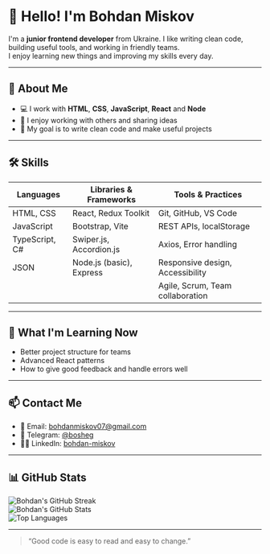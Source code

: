 # 👋 Hello! I'm Bohdan Miskov

I'm a **junior frontend developer** from Ukraine. I like writing clean code, building useful tools, and working in friendly teams.  
I enjoy learning new things and improving my skills every day.

---

## 🧠 About Me

- 💻 I work with **HTML**, **CSS**, **JavaScript**, **React** and **Node**
- 🤝 I enjoy working with others and sharing ideas
- 🎯 My goal is to write clean code and make useful projects

---

## 🛠️ Skills

| Languages         | Libraries & Frameworks       | Tools & Practices                   |
|-------------------|------------------------------|-------------------------------------|
| HTML, CSS         | React, Redux Toolkit         | Git, GitHub, VS Code                |
| JavaScript        | Bootstrap, Vite              | REST APIs, localStorage             |
| TypeScript, C#    | Swiper.js, Accordion.js      | Axios, Error handling               |
| JSON              | Node.js (basic), Express     | Responsive design, Accessibility    |
|                   |                              | Agile, Scrum, Team collaboration    |

---

## 🌱 What I'm Learning Now

- Better project structure for teams  
- Advanced React patterns  
- How to give good feedback and handle errors well

---

## 📫 Contact Me

- 📧 Email: [bohdanmiskov07@gmail.com](mailto:bohdanmiskov07@gmail.com)  
- 💬 Telegram: <a href="https://t.me/bosheg" target="_blank" rel="noopener noreferrer">@bosheg</a>  
- 🧑‍💻 LinkedIn: <a href="https://www.linkedin.com/in/bohdan-miskov" target="_blank" rel="noopener noreferrer">bohdan-miskov</a>

---

## 📊 GitHub Stats

![Bohdan's GitHub Streak](https://streak-stats.demolab.com?user=bohdan-miskov&theme=tokyonight&hide_border=false)  
![Bohdan's GitHub Stats](https://github-readme-stats.vercel.app/api?username=bohdan-miskov&show_icons=true&theme=tokyonight&hide_border=false)  
![Top Languages](https://github-readme-stats.vercel.app/api/top-langs/?username=bohdan-miskov&layout=compact&theme=tokyonight&hide_border=false)

---

> “Good code is easy to read and easy to change.”

